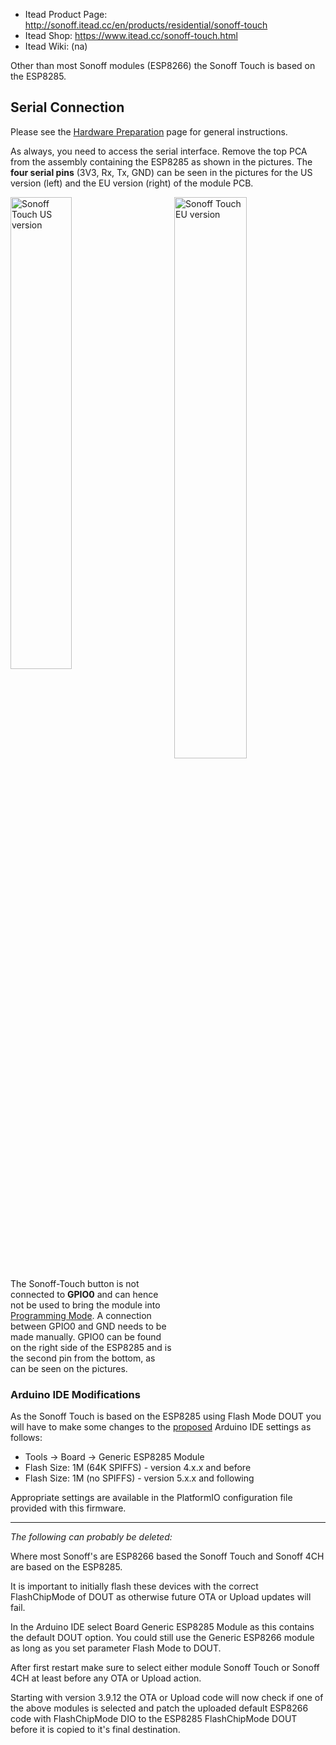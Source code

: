 
* Itead Product Page: http://sonoff.itead.cc/en/products/residential/sonoff-touch
* Itead Shop: https://www.itead.cc/sonoff-touch.html
* Itead Wiki: (na)

Other than most Sonoff modules (ESP8266) the Sonoff Touch is based on the ESP8285.

## Serial Connection

Please see the [Hardware Preparation](https://github.com/arendst/Sonoff-Tasmota/wiki/Hardware-Preparation) page for general instructions.

As always, you need to access the serial interface. Remove the top PCA from the assembly containing the ESP8285 as shown in the pictures. The **four serial pins** (3V3, Rx, Tx, GND) can be seen in the pictures for the US version (left) and the EU version (right) of the module PCB.

<img title="Sonoff Touch US version" src="https://github.com/arendst/arendst.github.io/blob/master/media/touchus.jpg" width="44%" /> 
<img title="Sonoff Touch EU version" src="https://github.com/arendst/arendst.github.io/blob/master/media/toucheu.jpg" width="48%" align="right" />

The Sonoff-Touch button is not connected to **GPIO0** and can hence not be used to bring the module into [Programming Mode](https://github.com/arendst/Sonoff-Tasmota/wiki/Hardware-Preparation#bringing-the-module-in-flash-mode). A connection between GPIO0 and GND needs to be made manually. GPIO0 can be found on the right side of the ESP8285 and is the second pin from the bottom, as can be seen on the pictures.

### Arduino IDE Modifications

As the Sonoff Touch is based on the ESP8285 using Flash Mode DOUT you will have to make some changes to the [proposed](https://github.com/arendst/Sonoff-Tasmota/wiki/Prerequisite) Arduino IDE settings as follows:

- Tools → Board → Generic ESP8285 Module
- Flash Size: 1M (64K SPIFFS) - version 4.x.x and before 
- Flash Size: 1M (no SPIFFS) - version 5.x.x and following

Appropriate settings are available in the PlatformIO configuration file provided with this firmware.

----
*The following can probably be deleted:*

Where most Sonoff's are ESP8266 based the Sonoff Touch and Sonoff 4CH are based on the ESP8285.

It is important to initially flash these devices with the correct FlashChipMode of DOUT as otherwise future OTA or Upload updates will fail.

In the Arduino IDE select Board Generic ESP8285 Module as this contains the default DOUT option. You could still use the Generic ESP8266 module as long as you set parameter Flash Mode to DOUT.

After first restart make sure to select either module Sonoff Touch or Sonoff 4CH at least before any OTA or Upload action.

Starting with version 3.9.12 the OTA or Upload code will now check if one of the above modules is selected and patch the uploaded default ESP8266 code with FlashChipMode DIO to the ESP8285 FlashChipMode DOUT before it is copied to it's final destination.